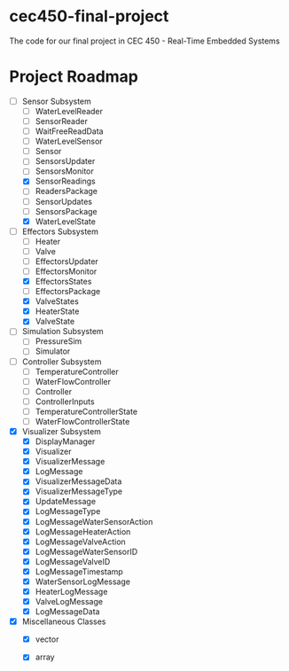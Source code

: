 # cec450-final-project
The code for our final project in CEC 450 - Real-Time Embedded Systems

# Project Roadmap
- [ ] Sensor Subsystem
    - [ ] WaterLevelReader
    - [ ] SensorReader
    - [ ] WaitFreeReadData
    - [ ] WaterLevelSensor
    - [ ] Sensor
    - [ ] SensorsUpdater
    - [ ] SensorsMonitor
    - [x] SensorReadings
    - [ ] ReadersPackage
    - [ ] SensorUpdates
    - [ ] SensorsPackage
    - [x] WaterLevelState
- [ ] Effectors Subsystem
    - [ ] Heater
    - [ ] Valve
    - [ ] EffectorsUpdater
    - [ ] EffectorsMonitor
    - [x] EffectorsStates
    - [ ] EffectorsPackage
    - [x] ValveStates
    - [x] HeaterState
    - [x] ValveState
- [ ] Simulation Subsystem
    - [ ] PressureSim
    - [ ] Simulator
- [ ] Controller Subsystem
    - [ ] TemperatureController
    - [ ] WaterFlowController
    - [ ] Controller
    - [ ] ControllerInputs
    - [ ] TemperatureControllerState
    - [ ] WaterFlowControllerState
- [x] Visualizer Subsystem
    - [x] DisplayManager
    - [x] Visualizer
    - [x] VisualizerMessage
    - [x] LogMessage
    - [x] VisualizerMessageData
    - [x] VisualizerMessageType
    - [x] UpdateMessage
    - [x] LogMessageType
    - [x] LogMessageWaterSensorAction
    - [x] LogMessageHeaterAction
    - [x] LogMessageValveAction
    - [x] LogMessageWaterSensorID
    - [x] LogMessageValveID
    - [x] LogMessageTimestamp
    - [x] WaterSensorLogMessage
    - [x] HeaterLogMessage
    - [x] ValveLogMessage
    - [x] LogMessageData
- [x] Miscellaneous Classes
    - [x] vector
    - [x] array

